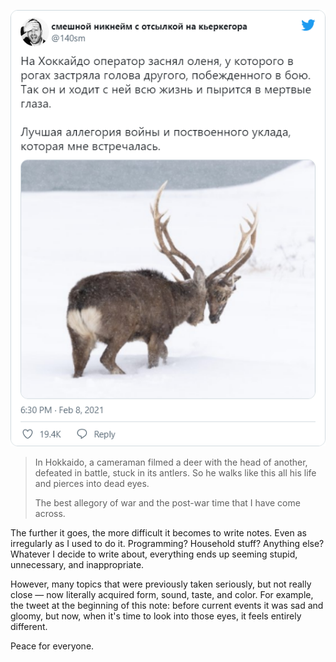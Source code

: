 ﻿[![Tweet](snap-tweet-140sm-1358739902326833155.png)](https://twitter.com/140sm/status/1358739902326833155)

> In Hokkaido, a cameraman filmed a deer with the head of another, defeated in battle, stuck in its antlers. So he walks like this all his life and pierces into dead eyes.
>
> The best allegory of war and the post-war time that I have come across.

The further it goes, the more difficult it becomes to write notes. Even as irregularly as I used to do it. Programming? Household stuff? Anything else? Whatever I decide to write about, everything ends up seeming stupid, unnecessary, and inappropriate.

However, many topics that were previously taken seriously, but not really close — now literally acquired form, sound, taste, and color. For example, the tweet at the beginning of this note: before current events it was sad and gloomy, but now, when it's time to look into those eyes, it feels entirely different.

Peace for everyone.